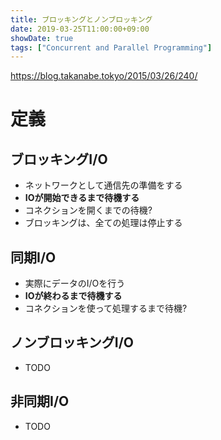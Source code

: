 ```yaml
---
title: ブロッキングとノンブロッキング
date: 2019-03-25T11:00:00+09:00
showDate: true
tags: ["Concurrent and Parallel Programming"]
---
```


https://blog.takanabe.tokyo/2015/03/26/240/

# 定義
## ブロッキングI/O
- ネットワークとして通信先の準備をする
- **IOが開始できるまで待機する**
- コネクションを開くまでの待機?
- ブロッキングは、全ての処理は停止する

## 同期I/O
- 実際にデータのI/Oを行う
- **IOが終わるまで待機する**
- コネクションを使って処理するまで待機?

## ノンブロッキングI/O
- TODO

## 非同期I/O
- TODO
